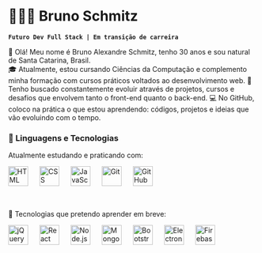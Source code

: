 # 👨🏻‍💻 Bruno Schmitz

**`Futuro Dev Full Stack | Em transição de carreira`**

👋 Olá! Meu nome é Bruno Alexandre Schmitz, tenho 30 anos e sou natural de Santa Catarina, Brasil.<br>
🎓 Atualmente, estou cursando Ciências da Computação e complemento minha formação com cursos práticos voltados ao desenvolvimento web.
🚀 Tenho buscado constantemente evoluir através de projetos, cursos e desafios que envolvem tanto o front-end quanto o back-end.
💻 No GitHub, coloco na prática o que estou aprendendo: códigos, projetos e ideias que vão evoluindo com o tempo.


### 🤖 Linguagens e Tecnologias

Atualmente estudando e praticando com:

<div style="display: flex; gap: 10px;">
<img align="left" alt="HTML" title="HTML" width="40px" style="padding-right: 10px;" src="https://cdn.jsdelivr.net/gh/devicons/devicon@latest/icons/html5/html5-original.svg" />

<img align="left" alt="CSS" title="CSS" width="40px" style="padding-right: 10px;" src="https://cdn.jsdelivr.net/gh/devicons/devicon@latest/icons/css3/css3-original.svg" />

<img align="left" alt="JavaScript" title="JavaScript" width="40px" style="padding-right: 10px;" src="https://cdn.jsdelivr.net/gh/devicons/devicon@latest/icons/javascript/javascript-original.svg" />

<img align="left" alt="Git" title="Git" width="40px" style="padding-right: 10px;" src="https://cdn.jsdelivr.net/gh/devicons/devicon@latest/icons/git/git-original.svg" />

<img align="left" alt="GitHub" title="GitHub" width="40px" style="padding-right: 10px;" src="https://cdn.jsdelivr.net/gh/devicons/devicon@latest/icons/github/github-original.svg" />

</div>
<br/><br/>

🎯 Tecnologias que pretendo aprender em breve:

<div style="display: flex; gap: 10px;">
<img align="left" alt="jQuery" title="jQuery" width="40px" style="padding-right: 10px;" src="https://cdn.jsdelivr.net/gh/devicons/devicon@latest/icons/jquery/jquery-original.svg" />

<img align="left" alt="React" title="React" width="40px" style="padding-right: 10px;" src="https://cdn.jsdelivr.net/gh/devicons/devicon@latest/icons/react/react-original.svg" />

<img align="left" alt="Node.js" title="Node.js" width="40px" style="padding-right: 10px;" src="https://cdn.jsdelivr.net/gh/devicons/devicon@latest/icons/nodejs/nodejs-original.svg" />

<img align="left" alt="MongoDB" title="MongoDB" width="40px" style="padding-right: 10px;" src="https://cdn.jsdelivr.net/gh/devicons/devicon@latest/icons/mongodb/mongodb-original.svg" />

<img align="left" alt="Bootstrap" title="Bootstrap" width="40px" style="padding-right: 10px;" src="https://cdn.jsdelivr.net/gh/devicons/devicon@latest/icons/bootstrap/bootstrap-original.svg" />

<img align="left" alt="Electron" title="Electron" width="40px" style="padding-right: 10px;" src="https://cdn.jsdelivr.net/gh/devicons/devicon@latest/icons/electron/electron-original.svg" />

<img align="left" alt="Firebase" title="Firebase" width="40px" style="padding-right: 10px;" src="https://cdn.jsdelivr.net/gh/devicons/devicon@latest/icons/firebase/firebase-plain.svg" />

</div>
<br/><br/>
